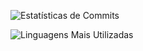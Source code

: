 
![Estatísticas de Commits](https://github-readme-stats.vercel.app/api?username=SeuNome&count_private=true&show_icons=true&theme=radical)

![Linguagens Mais Utilizadas](https://github-readme-stats.vercel.app/api/top-langs/?username=SeuNome&layout=compact](https://github.com/EduardoGrillo)https://github.com/EduardoGrillo)
